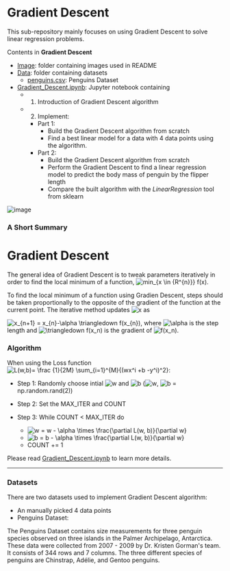 # Gradient Descent

This sub-repository mainly focuses on using Gradient Descent to solve linear regression problems.

Contents in **Gradient Descent**
* [Image](https://github.com/cissyyang1014/DataScience_and_MachineLearning/tree/main/SupervisedLearning/Gradient%20Descent/Image): folder containing images used in README
* [Data](https://github.com/cissyyang1014/DataScience_and_MachineLearning/tree/main/SupervisedLearning/Gradient%20Descent/Data): folder containing datasets
  - [penguins.csv](https://github.com/cissyyang1014/DataScience_and_MachineLearning/blob/main/SupervisedLearning/Gradient%20Descent/Data/penguins.csv): Penguins Dataset
* [Gradient_Descent.ipynb](https://github.com/cissyyang1014/DataScience_and_MachineLearning/blob/main/SupervisedLearning/Gradient%20Descent/Gradient_Descent.ipynb): Jupyter notebook containing 
  - 1) Introduction of Gradient Descent algorithm
  - 2) Implement:
    * Part 1: 
      * Build the Gradient Descent algorithm from scratch
      * Find a best linear model for a data with 4 data points using the algorithm.
    * Part 2: 
      * Build the Gradient Descent algorithm from scratch
      * Perform the Gradient Descent to find a linear regression model to predict the body mass of penguin by the flipper length
      * Compare the built algorithm with the *LinearRegression* tool from sklearn

![image](https://github.com/cissyyang1014/DataScience_and_MachineLearning/blob/main/SupervisedLearning/Gradient%20Descent/Image/GD_2.png)

### A Short Summary

# Gradient Descent

The general idea of Gradient Descent is to tweak parameters iteratively in order to find the local minimum of a function, <img src="https://latex.codecogs.com/svg.image?min_{x&space;\in&space;{R^{n}}}&space;f(x)" title="min_{x \in {R^{n}}} f(x)" />.

To find the local minimum of a function using Gradien Descent, steps should be taken proportionally to the opposite of the gradient of the function at the current point. The iterative method updates <img src="https://latex.codecogs.com/svg.image?x" title="x" /> as 

<img src="https://latex.codecogs.com/svg.image?x_{n&plus;1}&space;=&space;x_{n}-\alpha&space;\triangledown&space;f(x_{n})" title="x_{n+1} = x_{n}-\alpha \triangledown f(x_{n})" />, where <img src="https://latex.codecogs.com/svg.image?\alpha" title="\alpha" /> is the step length and <img src="https://latex.codecogs.com/svg.image?\triangledown&space;f(x_n)" title="\triangledown f(x_n)" /> is the gradient of <img src="https://latex.codecogs.com/svg.image?f(x_n)" title="f(x_n)" />.

### Algorithm

When using the Loss function <img src="https://latex.codecogs.com/svg.image?L(w,b)=&space;\frac&space;{1}{2M}&space;\sum_{i=1}^{M}{(wx^i&space;&plus;b&space;-y^i)^2}" title="L(w,b)= \frac {1}{2M} \sum_{i=1}^{M}{(wx^i +b -y^i)^2}" />:

* Step 1: Randomly choose intial <img src="https://latex.codecogs.com/svg.image?w" title="w" /> and <img src="https://latex.codecogs.com/svg.image?b" title="b" /> (<img src="https://latex.codecogs.com/svg.image?w" title="w" />, <img src="https://latex.codecogs.com/svg.image?b" title="b" /> = np.random.rand(2))

* Step 2: Set the MAX_ITER and COUNT

* Step 3: While COUNT < MAX_ITER do 

    - <img src="https://latex.codecogs.com/svg.image?w&space;=&space;w&space;-&space;\alpha&space;\times&space;\frac{\partial&space;L(w,&space;b)}{\partial&space;w}" title="w = w - \alpha \times \frac{\partial L(w, b)}{\partial w}" />
    - <img src="https://latex.codecogs.com/svg.image?b&space;=&space;b&space;-&space;\alpha&space;\times&space;\frac{\partial&space;L(w,&space;b)}{\partial&space;w}" title="b = b - \alpha \times \frac{\partial L(w, b)}{\partial w}" />
    - COUNT += 1

Please read [Gradient_Descent.ipynb](https://github.com/cissyyang1014/DataScience_and_MachineLearning/blob/main/SupervisedLearning/Gradient%20Descent/Gradient_Descent.ipynb) to learn more details.

---
### Datasets

There are two datasets used to implement Gradient Descent algorithm:
* An manually picked 4 data points 
* Penguins Dataset:

The Penguins Dataset contains size measurements for three penguin species observed on three islands in the Palmer Archipelago, Antarctica. These data were collected from 2007 - 2009 by Dr. Kristen Gorman's team. It consists of 344 rows and 7 columns. The three different species of penguins are Chinstrap, Adélie, and Gentoo penguins.
